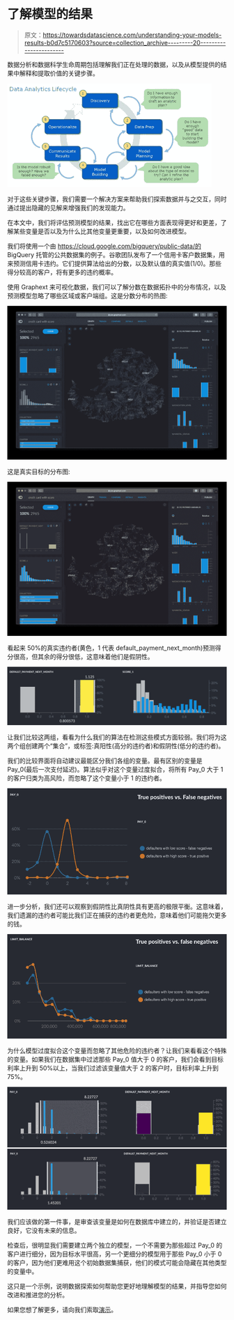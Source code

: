 # 了解模型的结果

> 原文：<https://towardsdatascience.com/understanding-your-models-results-b0d7c5170603?source=collection_archive---------20----------------------->

数据分析和数据科学生命周期包括理解我们正在处理的数据，以及从模型提供的结果中解释和提取价值的关键步骤。

![](img/7949a4af96963ae61723c9b7abc50922.png)

对于这些关键步骤，我们需要一个解决方案来帮助我们探索数据并与之交互，同时通过提出隐藏的见解来增强我们的发现能力。

在本文中，我们将评估预测模型的结果，找出它在哪些方面表现得更好和更差，了解某些变量是否以及为什么比其他变量更重要，以及如何改进模型。

我们将使用一个由 https://cloud.google.com/bigquery/public-data/的 BigQuery 托管的公共数据集的例子。谷歌团队发布了一个信用卡客户数据集，用来预测信用卡违约。它们提供算法给出的分数，以及默认值的真实值(1/0)。那些得分较高的客户，将有更多的违约概率。

使用 Graphext 来可视化数据，我们可以了解分数在数据拓扑中的分布情况，以及预测模型忽略了哪些区域或客户端组。这是分数分布的热图:

![](img/8233bb207f7582e7e1563a34c73ae696.png)

这是真实目标的分布图:

![](img/e59e11d8a6293eed8ea9f6f23187ee53.png)

看起来 50%的真实违约者(黄色，1 代表 default_payment_next_month)预测得分很高，但其余的得分很低，这意味着他们是假阴性。

![](img/92219bcef026862fcdcd535f41808db0.png)

让我们比较这两组，看看为什么我们的算法在检测这些模式方面较弱。我们将为这两个组创建两个“集合”，或标签:真阳性(高分的违约者)和假阴性(低分的违约者)。

我们的比较界面将自动建议最能区分我们各组的变量。最有区别的变量是 Pay_0(最后一次支付延迟)。算法似乎对这个变量过度拟合，将所有 Pay_0 大于 1 的客户归类为高风险，而忽略了这个变量小于 1 的违约者。

![](img/7f6d061da24bae8abbdf33b63bb480e0.png)

进一步分析，我们还可以观察到假阴性比真阴性具有更高的极限平衡。这意味着，我们遗漏的违约者可能比我们正在捕获的违约者更危险，意味着他们可能拖欠更多的钱。

![](img/60182fc11bf4eefc314b7dd354365671.png)

为什么模型过度拟合这个变量而忽略了其他危险的违约者？让我们来看看这个特殊的变量。如果我们在数据集中过滤那些 Pay_0 值大于 0 的客户，我们会看到目标利率上升到 50%以上，当我们过滤该变量值大于 2 的客户时，目标利率上升到 75%。

![](img/c67f9a6c6604411f837f92855ee44a11.png)![](img/09514e0994d56dd492dd364e7971ef8c.png)

我们应该做的第一件事，是审查该变量是如何在数据库中建立的，并验证是否建立良好，它没有未来的信息。

检查后，很明显我们需要建立两个独立的模型，一个不需要为那些超过 Pay_0 的客户进行细分，因为目标水平很高，另一个更细分的模型用于那些 Pay_0 小于 0 的客户，因为他们更难用这个初始数据集捕获，他们的模式可能会隐藏在其他类型的变量中。

这只是一个示例，说明数据探索如何帮助您更好地理解模型的结果，并指导您如何改进和推进您的分析。

如果您想了解更多，请向我们索取[演示](https://graphext.com/demo)。